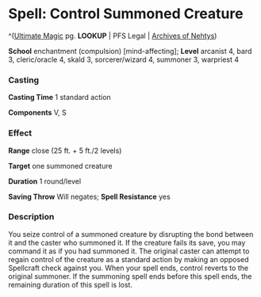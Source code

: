 # Spell: Control Summoned Creature

^([Ultimate Magic][ss-control-summoned-creature] pg. **LOOKUP** | PFS Legal | [Archives of Nehtys][sn-control-summoned-creature])

**School** enchantment (compulsion) [mind-affecting]; **Level** arcanist 4, bard 3, cleric/oracle 4, skald 3, sorcerer/wizard 4, summoner 3, warpriest 4

### Casting

**Casting Time** 1 standard action  

**Components** V, S

### Effect

**Range** close (25 ft. + 5 ft./2 levels)  

**Target** one summoned creature  

**Duration** 1 round/level  

**Saving Throw** Will negates; **Spell Resistance** yes

### Description

You seize control of a summoned creature by disrupting the bond between it and the caster who summoned it. If the creature fails its save, you may command it as if you had summoned it. The original caster can attempt to regain control of the creature as a standard action by making an opposed Spellcraft check against you. When your spell ends, control reverts to the original summoner. If the summoning spell ends before this spell ends, the remaining duration of this spell is lost.

[ss-control-summoned-creature]: http://paizo.com/pathfinderRPG/v57
[sn-control-summoned-creature]: http://www.archivesofnethys.com/SpellDisplay.aspx?ItemName=Control%20Summoned%20Creature